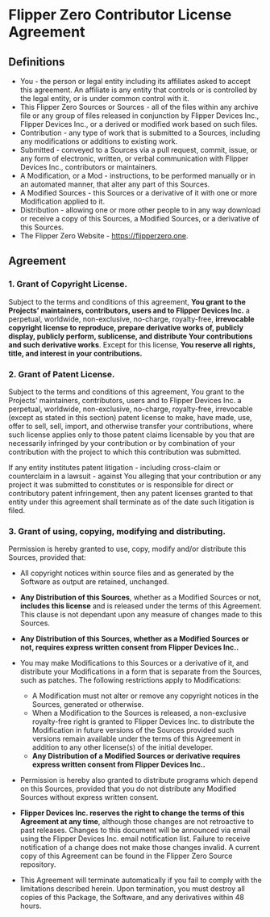 # Flipper Zero Contributor License Agreement

## Definitions

* You - the person or legal entity including its affiliates asked to accept this agreement. An affiliate is any entity that controls or is controlled by the legal entity, or is under common control with it.
* This Flipper Zero Sources or Sources - all of the files within any archive file or any group of files released in conjunction by Flipper Devices Inc., Flipper Devices Inc., or a derived or modified work based on such files.
* Contribution - any type of work that is submitted to a Sources, including any modifications or additions to existing work.
* Submitted - conveyed to a Sources via a pull request, commit, issue, or any form of electronic, written, or verbal communication with Flipper Devices Inc., contributors or maintainers.
* A Modification, or a Mod - instructions, to be performed manually or in an automated manner, that alter any part of this Sources.
* A Modified Sources - this Sources or a derivative of it with one or more Modification applied to it.
* Distribution - allowing one or more other people to in any way download or receive
a copy of this Sources, a Modified Sources, or a derivative of this Sources.
* The Flipper Zero Website - https://flipperzero.one.

## Agreement

### 1. Grant of Copyright License.
Subject to the terms and conditions of this agreement, **You grant to the Projects’ maintainers, contributors, users and to Flipper Devices Inc.** a perpetual, worldwide, non-exclusive, no-charge, royalty-free, **irrevocable copyright license to reproduce, prepare derivative works of, publicly display, publicly perform, sublicense, and distribute Your contributions and such derivative works**. Except for this license, **You reserve all rights, title, and interest in your contributions.**

### 2. Grant of Patent License.
Subject to the terms and conditions of this agreement, You grant to the Projects’ maintainers, contributors, users and to Flipper Devices Inc. a perpetual, worldwide, non-exclusive, no-charge, royalty-free, irrevocable (except as stated in this section) patent license to make, have made, use, offer to sell, sell, import, and otherwise transfer your contributions, where such license applies only to those patent claims licensable by you that are necessarily infringed by your contribution or by combination of your contribution with the project to which this contribution was submitted.

If any entity institutes patent litigation - including cross-claim or counterclaim in a lawsuit - against You alleging that your contribution or any project it was submitted to constitutes or is responsible for direct or contributory patent infringement, then any patent licenses granted to that entity under this agreement shall terminate as of the date such litigation is filed.

### 3. Grant of using, copying, modifying and distributing.

Permission is hereby granted to use, copy, modify and/or distribute this Sources, provided that:

* All copyright notices within source files and as generated by the Software as output are retained, unchanged.
* **Any Distribution of this Sources**, whether as a Modified Sources or not, **includes this license** and is released under the terms of this Agreement. This clause is not dependant upon any measure of changes made to this Sources.
* **Any Distribution of this Sources, whether as a Modified Sources or not, requires express written consent from Flipper Devices Inc..**
* You may make Modifications to this Sources or a derivative of it, and distribute your Modifications in a form that is separate from the Sources, such as patches. The following restrictions apply to Modifications:
  * A Modification must not alter or remove any copyright notices in the Sources, generated or otherwise.
  * When a Modification to the Sources is released, a non-exclusive royalty-free right is granted to Flipper Devices Inc. to distribute the Modification in future versions of the Sources provided such versions remain available under the terms of this Agreement in addition to any other license(s) of the initial developer.
  * **Any Distribution of a Modified Sources or derivative requires express written consent from Flipper Devices Inc..**

* Permission is hereby also granted to distribute programs which depend on this Sources, provided that you do not distribute any Modified Sources without express written consent.
* **Flipper Devices Inc. reserves the right to change the terms of this Agreement at any time**, although those changes are not retroactive to past releases. Changes to this document will be announced via email using the Flipper Devices Inc. email notification list. Failure to receive notification of a change does not make those changes invalid. A current copy of this Agreement can be found in the Flipper Zero Source repository.
* This Agreement will terminate automatically if you fail to comply with the limitations described herein. Upon termination, you must destroy all copies of this Package, the Software, and any derivatives within 48 hours.
